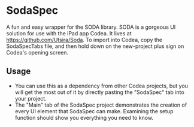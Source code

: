 # SodaSpec
A fun and easy wrapper for the SODA library.
SODA is a gorgeous UI solution for use with the iPad app Codea. It lives at https://github.com/Utsira/Soda.
To import into Codea, copy the SodaSpecTabs file, and then hold down on the new-project plus sign on Codea's opening screen.

## Usage
- You can use this as a dependency from other Codea projects, but you will get the most out of it by directly pasting the "SodaSpec" tab into your project.
- The "Main" tab of the SodaSpec project demonstrates the creation of every UI element that SodaSpec can make. Examining the setup function should show you everything you need to know.
